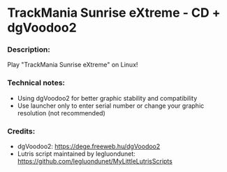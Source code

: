 # TrackMania Sunrise eXtreme - CD + dgVoodoo2
### Description:
Play "TrackMania Sunrise eXtreme" on Linux!
### Technical notes:
- Using dgVoodoo2 for better graphic stability and compatibility
- Use launcher only to enter serial number or change your graphic resolution (not recommended)
### Credits:
- dgVoodoo2: https://dege.freeweb.hu/dgVoodoo2
- Lutris script maintained by legluondunet: https://github.com/legluondunet/MyLittleLutrisScripts

